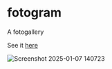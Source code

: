 # fotogram
A fotogallery

See it [here](https://vladik178.github.io/fotogram/)

![Screenshot 2025-01-07 140723](https://github.com/user-attachments/assets/0d8a78fd-8392-45ed-a9c4-52ab3a06d2c5)

